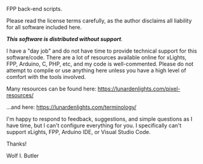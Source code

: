 FPP back-end scripts.

Please read the license terms carefully, as the author disclaims all liability for all software included here.

***This software is distributed without support***. 

I have a "day job" and do not have time to provide technical support for this software/code. There are a lot of resources available online for xLights, FPP, Arduino, C, PHP, etc, and my code is well-commented. Please do not attempt to compile or use anything here unless you have a high level of comfort with the tools involved.

Many resources can be found here: https://lunardenlights.com/pixel-resources/

...and here: https://lunardenlights.com/terminology/

I'm happy to respond to feedback, suggestions, and simple questions as I have time, but I can't configure everything for you. I specifically can't support xLights, FPP, Arduino IDE, or Visual Studio Code.

Thanks!

Wolf I. Butler
